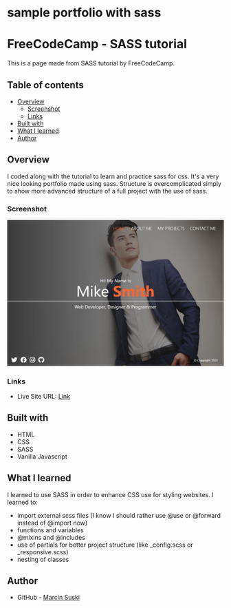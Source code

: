 # sample portfolio with sass


# FreeCodeCamp - SASS tutorial

This is a page made from SASS tutorial by FreeCodeCamp. 

## Table of contents
- [Overview](#overview)
  - [Screenshot](#screenshot)
  - [Links](#links)
- [Built with](#built-with)
- [What I learned](#what-i-learned)
- [Author](#author)


## Overview
I coded along with the tutorial to learn and practice sass for css. It's a very nice looking portfolio made using sass. Structure is overcomplicated simply to show more advanced structure of a full project with the use of sass.


### Screenshot

![](./img/desktop-preview.JPG)


### Links
- Live Site URL: [Link](https://app.netlify.com/sites/nimble-gaufre-77fa6e/overview)


## Built with
- HTML
- CSS
- SASS
- Vanilla Javascript


## What I learned
I learned to use SASS in order to enhance CSS use for styling websites. I learned to:
- import external scss files (I know I should rather use @use or @forward instead of @import now)
- functions and variables
- @mixins and @includes 
- use of partials for better project structure (like _config.scss or _responsive.scss)
- nesting of classes

## Author
- GitHub - [Marcin Suski](https://github.com/marcinsuski)

